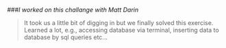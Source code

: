###*I worked on this challange with Matt Darin*
> It took us a little bit of digging in but we finally solved this exercise. Learned a lot, e.g., accessing database via terminal, inserting data to database by sql queries etc...